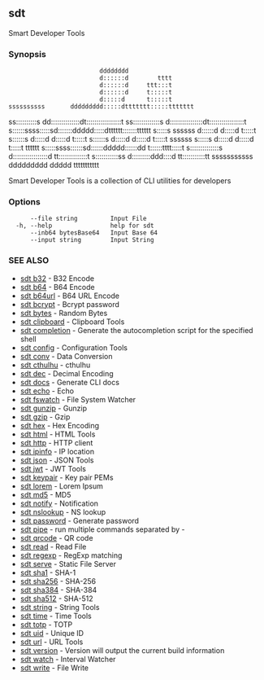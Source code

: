 ## sdt

Smart Developer Tools

### Synopsis


                             dddddddd
                             d::::::d        tttt
                             d::::::d     ttt:::t
                             d::::::d     t:::::t
                             d:::::d      t:::::t
    ssssssssss       ddddddddd:::::dttttttt:::::ttttttt
  ss::::::::::s    dd::::::::::::::dt:::::::::::::::::t
ss:::::::::::::s  d::::::::::::::::dt:::::::::::::::::t
s::::::ssss:::::sd:::::::ddddd:::::dtttttt:::::::tttttt
 s:::::s  ssssss d::::::d    d:::::d      t:::::t
   s::::::s      d:::::d     d:::::d      t:::::t
      s::::::s   d:::::d     d:::::d      t:::::t
ssssss   s:::::s d:::::d     d:::::d      t:::::t    tttttt
s:::::ssss::::::sd::::::ddddd::::::dd     t::::::tttt:::::t
s::::::::::::::s  d:::::::::::::::::d     tt::::::::::::::t
 s:::::::::::ss    d:::::::::ddd::::d       tt:::::::::::tt
  sssssssssss       ddddddddd   ddddd         ttttttttttt

Smart Developer Tools is a collection of CLI utilities for developers

### Options

```
      --file string         Input File
  -h, --help                help for sdt
      --inb64 bytesBase64   Input Base 64
      --input string        Input String
```

### SEE ALSO

* [sdt b32](sdt_b32.md)	 - B32 Encode
* [sdt b64](sdt_b64.md)	 - B64 Encode
* [sdt b64url](sdt_b64url.md)	 - B64 URL Encode
* [sdt bcrypt](sdt_bcrypt.md)	 - Bcrypt password
* [sdt bytes](sdt_bytes.md)	 - Random Bytes
* [sdt clipboard](sdt_clipboard.md)	 - Clipboard Tools
* [sdt completion](sdt_completion.md)	 - Generate the autocompletion script for the specified shell
* [sdt config](sdt_config.md)	 - Configuration Tools
* [sdt conv](sdt_conv.md)	 - Data Conversion
* [sdt cthulhu](sdt_cthulhu.md)	 - cthulhu
* [sdt dec](sdt_dec.md)	 - Decimal Encoding
* [sdt docs](sdt_docs.md)	 - Generate CLI docs
* [sdt echo](sdt_echo.md)	 - Echo
* [sdt fswatch](sdt_fswatch.md)	 - File System Watcher
* [sdt gunzip](sdt_gunzip.md)	 - Gunzip
* [sdt gzip](sdt_gzip.md)	 - Gzip
* [sdt hex](sdt_hex.md)	 - Hex Encoding
* [sdt html](sdt_html.md)	 - HTML Tools
* [sdt http](sdt_http.md)	 - HTTP client
* [sdt ipinfo](sdt_ipinfo.md)	 - IP location
* [sdt json](sdt_json.md)	 - JSON Tools
* [sdt jwt](sdt_jwt.md)	 - JWT Tools
* [sdt keypair](sdt_keypair.md)	 - Key pair PEMs
* [sdt lorem](sdt_lorem.md)	 - Lorem Ipsum
* [sdt md5](sdt_md5.md)	 - MD5
* [sdt notify](sdt_notify.md)	 - Notification
* [sdt nslookup](sdt_nslookup.md)	 - NS lookup
* [sdt password](sdt_password.md)	 - Generate password
* [sdt pipe](sdt_pipe.md)	 - run multiple <sdt> commands separated by -
* [sdt qrcode](sdt_qrcode.md)	 - QR code
* [sdt read](sdt_read.md)	 - Read File
* [sdt regexp](sdt_regexp.md)	 - RegExp matching
* [sdt serve](sdt_serve.md)	 - Static File Server
* [sdt sha1](sdt_sha1.md)	 - SHA-1
* [sdt sha256](sdt_sha256.md)	 - SHA-256
* [sdt sha384](sdt_sha384.md)	 - SHA-384
* [sdt sha512](sdt_sha512.md)	 - SHA-512
* [sdt string](sdt_string.md)	 - String Tools
* [sdt time](sdt_time.md)	 - Time Tools
* [sdt totp](sdt_totp.md)	 - TOTP
* [sdt uid](sdt_uid.md)	 - Unique ID
* [sdt url](sdt_url.md)	 - URL Tools
* [sdt version](sdt_version.md)	 - Version will output the current build information
* [sdt watch](sdt_watch.md)	 - Interval Watcher
* [sdt write](sdt_write.md)	 - File Write

